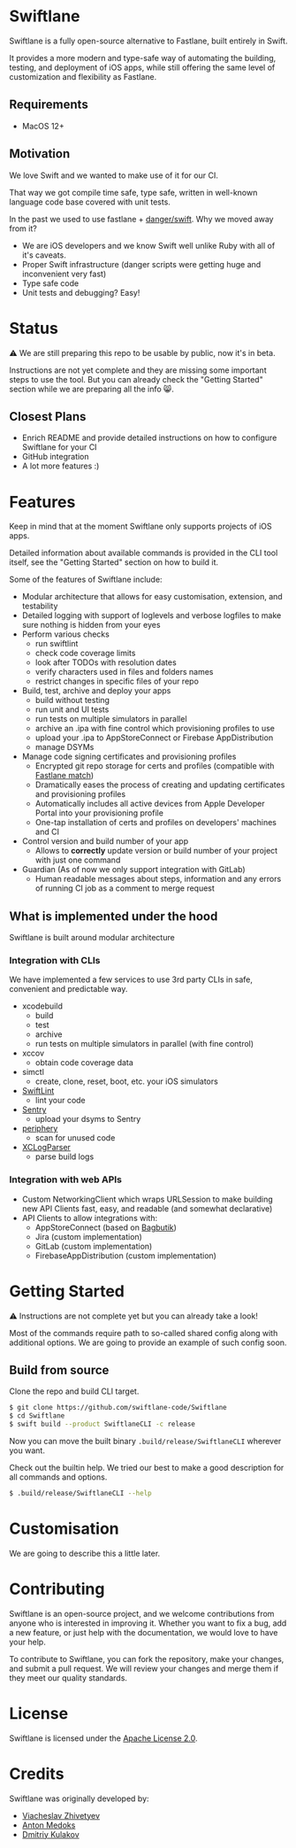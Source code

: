 # Swiftlane

Swiftlane is a fully open-source alternative to Fastlane, built entirely in Swift.

It provides a more modern and type-safe way of automating the building, testing, and deployment of iOS apps, while still offering the same level of customization and flexibility as Fastlane.

## Requirements

* MacOS 12+

## Motivation

We love Swift and we wanted to make use of it for our CI.

That way we got compile time safe, type safe, written in well-known language code base covered with unit tests.

In the past we used to use fastlane + [danger/swift](https://github.com/danger/swift). Why we moved away from it?

* We are iOS developers and we know Swift well unlike Ruby with all of it's caveats.
* Proper Swift infrastructure (danger scripts were getting huge and inconvenient very fast)
* Type safe code
* Unit tests and debugging? Easy!

# Status

⚠️ We are still preparing this repo to be usable by public, now it's in beta.

Instructions are not yet complete and they are missing some important steps to use the tool. But you can already check the "Getting Started" section while we are preparing all the info 😸.

## Closest Plans

* Enrich README and provide detailed instructions on how to configure Swiftlane for your CI
* GitHub integration
* A lot more features :)

# Features

Keep in mind that at the moment Swiftlane only supports projects of iOS apps.

Detailed information about available commands is provided in the CLI tool itself, see the "Getting Started" section on how to build it.

Some of the features of Swiftlane include:

* Modular architecture that allows for easy customisation, extension, and testability
* Detailed logging with support of loglevels and verbose logfiles to make sure nothing is hidden from your eyes
* Perform various checks
	* run swiftlint
	* check code coverage limits
	* look after TODOs with resolution dates
	* verify characters used in files and folders names
	* restrict changes in specific files of your repo
* Build, test, archive and deploy your apps
	* build without testing
	* run unit and UI tests
	* run tests on multiple simulators in parallel
	* archive an .ipa with fine control which provisioning profiles to use
	* upload your .ipa to AppStoreConnect or Firebase AppDistribution
	* manage DSYMs
* Manage code signing certificates and provisioning profiles
	* Encrypted git repo storage for certs and profiles (compatible with [Fastlane match](https://docs.fastlane.tools/actions/match/))
	* Dramatically eases the process of creating and updating certificates and provisioning profiles
	* Automatically includes all active devices from Apple Developer Portal into your provisioning profile
	* One-tap installation of certs and profiles on developers' machines and CI
* Control version and build number of your app
	* Allows to **correctly** update version or build number of your project with just one command
* Guardian (As of now we only support integration with GitLab)
	* Human readable messages about steps, information and any errors of running CI job as a comment to merge request

## What is implemented under the hood

Swiftlane is built around modular architecture 

### Integration with CLIs

We have implemented a few services to use 3rd party CLIs in safe, convenient and predictable way.

* xcodebuild
	* build
	* test
	* archive
	* run tests on multiple simulators in parallel (with fine control)
* xccov
	* obtain code coverage data
* simctl 
	* create, clone, reset, boot, etc. your iOS simulators
* [SwiftLint](https://github.com/realm/SwiftLint)
	* lint your code
* [Sentry](https://github.com/getsentry/sentry)
	* upload your dsyms to Sentry
* [periphery](https://github.com/peripheryapp/periphery)
	* scan for unused code
* [XCLogParser](https://github.com/MobileNativeFoundation/XCLogParser)
	* parse build logs

### Integration with web APIs

* Custom NetworkingClient which wraps URLSession to make building new API Clients fast, easy, and readable (and somewhat declarative)
* API Clients to allow integrations with:
	* AppStoreConnect (based on [Bagbutik](https://github.com/MortenGregersen/Bagbutik))
	* Jira (custom implementation)
	* GitLab (custom implementation)
	* FirebaseAppDistribution (custom implementation)

# Getting Started

⚠️ Instructions are not complete yet but you can already take a look!

Most of the commands require path to so-called shared config along with additional options. We are going to provide an example of such config soon.

## Build from source

Clone the repo and build CLI target.

```bash
$ git clone https://github.com/swiftlane-code/Swiftlane
$ cd Swiftlane
$ swift build --product SwiftlaneCLI -c release
```

Now you can move the built binary `.build/release/SwiftlaneCLI` wherever you want.

Check out the builtin help. We tried our best to make a good description for all commands and options.

```bash
$ .build/release/SwiftlaneCLI --help
```

# Customisation

We are going to describe this a little later.

# Contributing

Swiftlane is an open-source project, and we welcome contributions from anyone who is interested in improving it. Whether you want to fix a bug, add a new feature, or just help with the documentation, we would love to have your help.

To contribute to Swiftlane, you can fork the repository, make your changes, and submit a pull request. We will review your changes and merge them if they meet our quality standards.

# License

Swiftlane is licensed under the [Apache License 2.0](LICENSE).

# Credits

Swiftlane was originally developed by:
* [Viacheslav Zhivetyev](https://github.com/vmzhivetyev)
* [Anton Medoks](https://github.com/tercteberc)
* [Dmitriy Kulakov](https://github.com/navartis)
